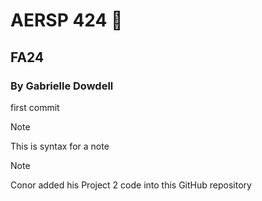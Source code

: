 # AERSP 424 🚀
## FA24
### By Gabrielle Dowdell
first commit

> [!NOTE]
> This is syntax for a note

> [!Note]
> Conor added his Project 2 code into this GitHub repository

<!--
**dowdellga/dowdellga** is a ✨ _special_ ✨ repository because its `README.md` (this file) appears on your GitHub profile.

Here are some ideas to get you started:

- 🔭 I’m currently working on ...
- 🌱 I’m currently learning ...
- 👯 I’m looking to collaborate on ...
- 🤔 I’m looking for help with ...
- 💬 Ask me about ...
- 📫 How to reach me: ...
- 😄 Pronouns: ...
- ⚡ Fun fact: ...
-->
